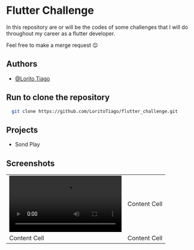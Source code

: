 
# Flutter Challenge

In this repository are or will be the codes of some challenges that I will do throughout my career as a flutter developer.

Feel free to make a merge request 😉




## Authors

- [@Lorito Tiago](https://www.linkedin.com/in/lorito-tiago-4439351b2/)



## Run to clone the repository



```bash
  git clone https://github.com/LoritoTiago/flutter_challenge.git
```


## Projects


- Sond Play


## Screenshots



|   |  |
| ------------- | ------------- |
| <video src="https://user-images.githubusercontent.com/58330997/220212043-ad4c4ea9-a566-440b-b2eb-787ee662cfbf.MP4 "> | Content Cell  |
| Content Cell  | Content Cell  |



